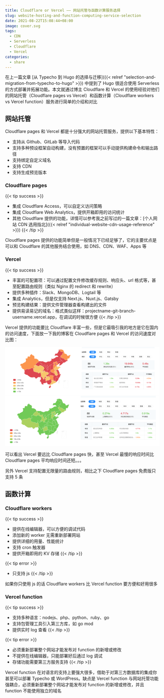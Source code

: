 ```yaml
---
title: Cloudflare or Vercel —— 网站托管与函数计算服务选择
slug: website-hosting-and-function-computing-service-selection
date: 2021-08-22T15:08:44+08:00
image: cover.svg
tags:
  - CDN
  - Serverless
  - Cloudflare
  - Vercel
categories:
  - share
---
```


在上一篇文章 [从 Typecho 到 Hugo 的选择与迁移]({{< relref "selection-and-migration-from-typecho-to-hugo" >}}) 中提到了 Hugo 很适合使用 Serverless 的方式部署并拓展功能。本文就通过博主 Cloudflare 和 Vercel 的使用经验对他们的网站托管（Cloudflare pages vs Vercel）和函数计算（Cloudflare workers vs Vercel function）服务进行简单的介绍和对比

<!--more-->

## 网站托管

Cloudflare pages 和 Vercel 都是十分强大的网站托管服务，提供以下基本特性：

- 支持从 Github、GitLab 等导入代码
- 支持多种预设框架自动构建，没有预置的框架可以手动提供构建命令和输出路径
- 支持绑定自定义域名
- 支持 CDN
- 支持生成预览版本

### Cloudflare pages

{{< tip success >}}
- 集成 Cloudflare Access，可以自定义访问策略
- 集成 Cloudflare Web Analytics，提供开箱即用的访问统计
- 其他 Cloudflare 提供的功能，详情可以参考我之前写过的一篇文章：[个人网站 CDN 选用指北]({{< relref "individual-website-cdn-usage-reference" >}})
{{< /tip >}}

Cloudflare pages 提供的功能简单但是一般情况下已经足够了，它的主要优点是可以和 Cloudflare 的其他服务结合使用，如 DNS、CDN、WAF、Apps 等

### Vercel

{{< tip success >}}
- 丰富的可配置项：可以通过配置文件修改缓存规则、响应头、url 格式等，甚至配置路由规则（类似 Nginx 的 redirect 和 rewrite）
- 提供多种插件：Slack、MongoDB、Logtail 等
- 集成 Analytics，但是仅支持 Next.js、Nuxt.js、Gatsby
- 预览构建结果：提供文件管理器查看构建出的文件
- 提供易读易记的域名：格式类似这样：projectname-git-branch-username.vercel.app，在调试的时候很方便
{{< /tip >}}

Vercel 提供的功能要比 Cloudflare 丰富一些，但是它最吸引我的地方是它在国内的访问速度，下面放一下我的博客在 Cloudflare pages 和 Vercel 的访问速度对比图：

![Cloudflare pages 速度测试](cf-pages-speed.png)
![Vercel 速度测试](vercel-speed.png)

可以看出 Vercel 要远比 Cloudflare pages 快，甚至 Vercel 最慢的响应时间比 Cloudflare pages 平均响应时间还短。。。

另外 Vercel 支持配置无限量的路由规则，相比之下 Cloudflare pages 免费版只支持 5 条

## 函数计算

### Cloudflare workers

{{< tip success >}}
- 提供在线编辑器，可以方便的调试代码
- 添加新的 worker 无需重新部署网站
- 提供详细的用量、性能统计
- 支持 cron 触发器
- 提供开箱即用的 KV 存储
{{< /tip >}}

{{< tip error >}}
- 只支持 js
{{< /tip >}}

如果你只使用 js 的话 Cloudflare workers 比 Vercel function 要方便和好用很多

### Vercel function

{{< tip success >}}
- 支持多种语言：nodejs、php、python、ruby、go
- 支持包管理工具引入第三方库，如 go mod
- 提供实时 log 查看
{{< /tip >}}

{{< tip error >}}
- 必须重新部署整个网站才能发布对 function 的新增或修改
- 不提供在线编辑器，只能部署好后通过 log 调试
- 存储功能需要第三方服务支持
{{< /tip >}}

Vercel function 在对语言的支持上要强大很多，借助于对第三方数据库的集成你甚至可以部署 Typecho 或 WordPress。缺点是 Vercel function 与网站托管功能强耦合，必须重新部署整个网站才能发布对 function 的新增或修改，并且 function 不能使用独立的域名
